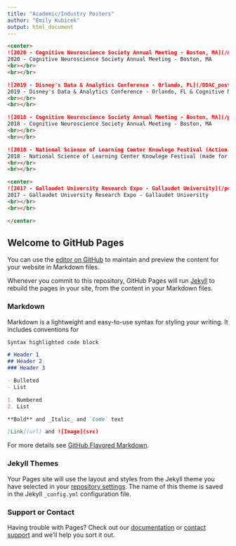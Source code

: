```yaml
---
title: "Academic/Industry Posters"
author: "Emily Kubicek"
output: html_document
---
```

```markdown
<center>
![2020 - Cognitive Neuroscience Society Annual Meeting - Boston, MA](/ASLMR_poster.jpg)
2020 - Cognitive Neuroscience Society Annual Meeting - Boston, MA
<br></br>
<br></br>

![2019 - Disney's Data & Analytics Conference - Orlando, FL](/DDAC_poster.jpg)
2019 - Disney's Data & Analytics Conference - Orlando, FL & Cognitive Neuroscience Society Annual Meeting - San Francisco, CA
<br></br>
<br></br>

![2018 - Cognitive Neuroscience Society Annual Meeting - Boston, MA](/postersasjpegs/CNS2018_poster.jpg)
2018 - Cognitive Neuroscience Society Annual Meeting - Boston, MA
<br></br>
<br></br>

![2018 - National Science of Learning Center Knowlege Festival (Action & Brain Lab) - Washington, DC](/postersasjpegs/KF_5.jpg)
2018 - National Science of Learning Center Knowlege Festival (made for Action & Brain Lab) - Washington, DC
<br></br>
<br></br>

<center>
![2017 - Gallaudet University Research Expo - Gallaudet University](/postersasjpegs/PLD-Rotation_ResearchExpo2017.jpg)
2017 - Gallaudet University Research Expo - Gallaudet University
<br></br>
<br></br>

</center>
```









## Welcome to GitHub Pages

You can use the [editor on GitHub](https://github.com/EmilyKubicek/posters/edit/master/index.md) to maintain and preview the content for your website in Markdown files.

Whenever you commit to this repository, GitHub Pages will run [Jekyll](https://jekyllrb.com/) to rebuild the pages in your site, from the content in your Markdown files.

### Markdown

Markdown is a lightweight and easy-to-use syntax for styling your writing. It includes conventions for

```markdown
Syntax highlighted code block

# Header 1
## Header 2
### Header 3

- Bulleted
- List

1. Numbered
2. List

**Bold** and _Italic_ and `Code` text

[Link](url) and ![Image](src)
```

For more details see [GitHub Flavored Markdown](https://guides.github.com/features/mastering-markdown/).

### Jekyll Themes

Your Pages site will use the layout and styles from the Jekyll theme you have selected in your [repository settings](https://github.com/EmilyKubicek/posters/settings). The name of this theme is saved in the Jekyll `_config.yml` configuration file.

### Support or Contact

Having trouble with Pages? Check out our [documentation](https://help.github.com/categories/github-pages-basics/) or [contact support](https://github.com/contact) and we’ll help you sort it out.
